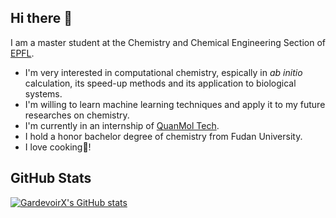 ## Hi there 👋

I am a master student at the Chemistry and Chemical Engineering Section of [EPFL](https://www.epfl.ch/en/).

 - I'm very interested in computational chemistry, espically in _ab initio_ calculation, its speed-up methods and its application to biological systems.
 - I'm willing to learn machine learning techniques and apply it to my future researches on chemistry.
 - I'm currently in an internship of [QuanMol Tech](https://quanmol.com/).
 - I hold a honor bachelor degree of chemistry from Fudan University.
 - I love cooking🍳\!

## GitHub Stats
[![GardevoirX's GitHub stats](https://github-readme-stats.vercel.app/api?username=GardevoirX)](https://github.com/anuraghazra/github-readme-stats)
<!--
**GardevoirX/GardevoirX** is a ✨ _special_ ✨ repository because its `README.md` (this file) appears on your GitHub profile.

Here are some ideas to get you started:

- 🔭 I’m currently working on ...
- 🌱 I’m currently learning ...
- 👯 I’m looking to collaborate on ...
- 🤔 I’m looking for help with ...
- 💬 Ask me about ...
- 📫 How to reach me: ...
- 😄 Pronouns: ...
- ⚡ Fun fact: ...
-->
